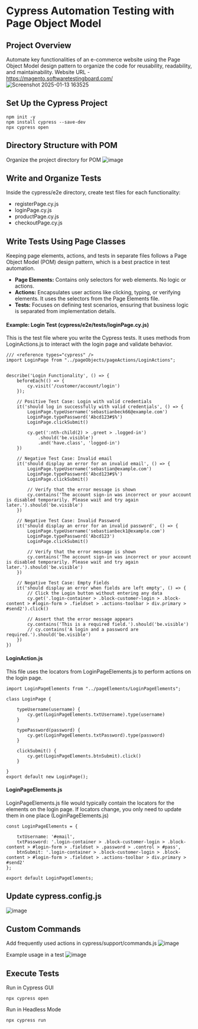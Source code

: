 # Cypress Automation Testing with Page Object Model
## Project Overview 
Automate key functionalities of an e-commerce website using the Page Object Model design pattern to organize the code for reusability, readability, and maintainability.
Website URL - https://magento.softwaretestingboard.com/
![Screenshot 2025-01-13 163525](https://github.com/user-attachments/assets/e14207b7-8431-4d7f-82bc-97dd264dc0e0)

## Set Up the Cypress Project 
```
npm init -y
npm install cypress --save-dev
npx cypress open
```

## Directory Structure with POM
Organize the project directory for POM
![image](https://github.com/user-attachments/assets/b17cda47-7ba3-4cd0-81d8-ba259920f2eb)

## Write and Organize Tests
Inside the cypress/e2e directory, create test files for each functionality:
* registerPage.cy.js
* loginPage.cy.js
* productPage.cy.js
* checkoutPage.cy.js

## Write Tests Using Page Classes
Keeping page elements, actions, and tests in separate files follows a Page Object Model (POM) design pattern, which is a best practice in test automation.
* **Page Elements:** Contains only selectors for web elements. No logic or actions.
* **Actions:** Encapsulates user actions like clicking, typing, or verifying elements. It uses the selectors from the Page Elements file.
* **Tests:** Focuses on defining test scenarios, ensuring that business logic is separated from implementation details.

#### Example: Login Test (cypress/e2e/tests/loginPage.cy.js)
This is the test file where you write the Cypress tests. It uses methods from LoginActions.js to interact with the login page and validate behavior. 
```
/// <reference types="cypress" />
import LoginPage from "../pageObjects/pageActions/LoginActions";


describe('Login Functionality', () => {
    beforeEach(() => {
        cy.visit('/customer/account/login')
    });

    // Positive Test Case: Login with valid credentials
    it('should log in successfully with valid credentials', () => {
        LoginPage.typeUsername('sebastianbeck66@example.com')
        LoginPage.typePassword('Abcd123#$%')
        LoginPage.clickSubmit()

        cy.get(':nth-child(2) > .greet > .logged-in')
            .should('be.visible')
            .and('have.class', 'logged-in')
    })

    // Negative Test Case: Invalid email
    it('should display an error for an invalid email', () => {
        LoginPage.typeUsername('sebastian@example.com')
        LoginPage.typePassword('Abcd123#$%')
        LoginPage.clickSubmit()

        // Verify that the error message is shown
        cy.contains('The account sign-in was incorrect or your account is disabled temporarily. Please wait and try again later.').should('be.visible')
    })

    // Negative Test Case: Invalid Password
    it('should display an error for an invalid password', () => {
        LoginPage.typeUsername('sebastianbeck1@example.com')
        LoginPage.typePassword('Abcd123')
        LoginPage.clickSubmit()

        // Verify that the error message is shown
        cy.contains('The account sign-in was incorrect or your account is disabled temporarily. Please wait and try again later.').should('be.visible')
    })

    // Negative Test Case: Empty Fields
    it('should display an error when fields are left empty', () => {
        // Click the Login button without entering any data
        cy.get('.login-container > .block-customer-login > .block-content > #login-form > .fieldset > .actions-toolbar > div.primary > #send2').click()

        // Assert that the error message appears
        cy.contains('This is a required field.').should('be.visible')
        // cy.contains('A login and a password are required.').should('be.visible')
    })
})
```
#### LoginAction.js
This file uses the locators from LoginPageElements.js to perform actions on the login page. 
```
import LoginPageElements from "../pageElements/LoginPageElements";

class LoginPage {

    typeUsername(username) {
        cy.get(LoginPageElements.txtUsername).type(username)
    }

    typePassword(password) {
        cy.get(LoginPageElements.txtPassword).type(password)
    }

    clickSubmit() {
        cy.get(LoginPageElements.btnSubmit).click()
    }

}
export default new LoginPage();
```
#### LoginPageElements.js
LoginPageElements.js file would typically contain the locators for the elements on the login page. If locators change, you only need to update them in one place (LoginPageElements.js)
```
const LoginPageElements = {

    txtUsername: '#email',
    txtPassword: '.login-container > .block-customer-login > .block-content > #login-form > .fieldset > .password > .control > #pass',
    btnSubmit: '.login-container > .block-customer-login > .block-content > #login-form > .fieldset > .actions-toolbar > div.primary > #send2'
};

export default LoginPageElements;
```
## Update cypress.config.js
![image](https://github.com/user-attachments/assets/d498a66d-49c6-4a1c-83a5-d6d28eadd30c)

## Custom Commands
Add frequently used actions in cypress/support/commands.js
![image](https://github.com/user-attachments/assets/be621631-17e0-4129-9c7c-075c93c1e71f)

Example usage in a test
![image](https://github.com/user-attachments/assets/290cb702-fb3b-4328-98a4-f1da144c4445)

## Execute Tests
Run in Cypress GUI
```
npx cypress open
```
Run in Headless Mode
```
npx cypress run
```
